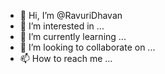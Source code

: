- 👋 Hi, I’m @RavuriDhavan
- 👀 I’m interested in ...
- 🌱 I’m currently learning ...
- 💞️ I’m looking to collaborate on ...
- 📫 How to reach me ...

<!---
RavuriDhavan/RavuriDhavan is a ✨ special ✨ repository because its `README.md` (this file) appears on your GitHub profile.
You can click the Preview link to take a look at your changes.
--->

